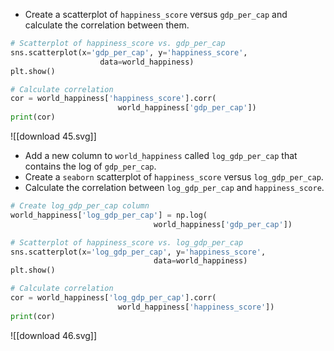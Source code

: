 - Create a scatterplot of `happiness_score` versus `gdp_per_cap` and calculate the correlation between them.
```Python
# Scatterplot of happiness_score vs. gdp_per_cap
sns.scatterplot(x='gdp_per_cap', y='happiness_score', 
					data=world_happiness)
plt.show()

# Calculate correlation
cor = world_happiness['happiness_score'].corr(
						world_happiness['gdp_per_cap'])
print(cor)
```
![[download 45.svg]]
- Add a new column to `world_happiness` called `log_gdp_per_cap` that contains the log of `gdp_per_cap`.
- Create a `seaborn` scatterplot of `happiness_score` versus `log_gdp_per_cap`.
- Calculate the correlation between `log_gdp_per_cap` and `happiness_score`.
```Python
# Create log_gdp_per_cap column
world_happiness['log_gdp_per_cap'] = np.log(
								world_happiness['gdp_per_cap'])

# Scatterplot of happiness_score vs. log_gdp_per_cap
sns.scatterplot(x='log_gdp_per_cap', y='happiness_score', 
								data=world_happiness)
plt.show()

# Calculate correlation
cor = world_happiness['log_gdp_per_cap'].corr(
						world_happiness['happiness_score'])
print(cor)
```
![[download 46.svg]]
